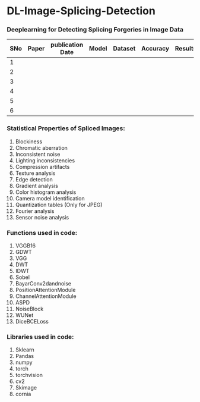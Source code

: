 # DL-Image-Splicing-Detection
### Deeplearning for Detecting Splicing Forgeries in Image Data

| SNo | Paper | publication Date | Model | Dataset | Accuracy | Results |
|-----|-------|------------------|-------|---------|----------|---------|
| 1   |       |                  |       |         |          |         |
| 2   |       |                  |       |         |          |         |
| 3   |       |                  |       |         |          |         |
| 4   |       |                  |       |         |          |         |
| 5   |       |                  |       |         |          |         |
| 6   |       |                  |       |         |          |         |


### Statistical Properties of Spliced Images:
1. Blockiness
2. Chromatic aberration
3. Inconsistent noise
4. Lighting inconsistencies
5. Compression artifacts
6. Texture analysis
7. Edge detection
8. Gradient analysis
9. Color histogram analysis
10. Camera model identification
11. Quantization tables (Only for JPEG)
12. Fourier analysis
13. Sensor noise analysis


### Functions used in code:
1. VGGB16
2. GDWT
3. VGG
4. DWT
5. IDWT
6. Sobel
7. BayarConv2dandnoise
8. PositionAttentionModule
9. ChannelAttentionModule
10. ASPD
11. NoiseBlock
12. WUNet
13. DiceBCELoss

### Libraries used in code:
1. Sklearn
2. Pandas
3. numpy
4. torch
5. torchvision
6. cv2
7. Skimage
8. cornia


